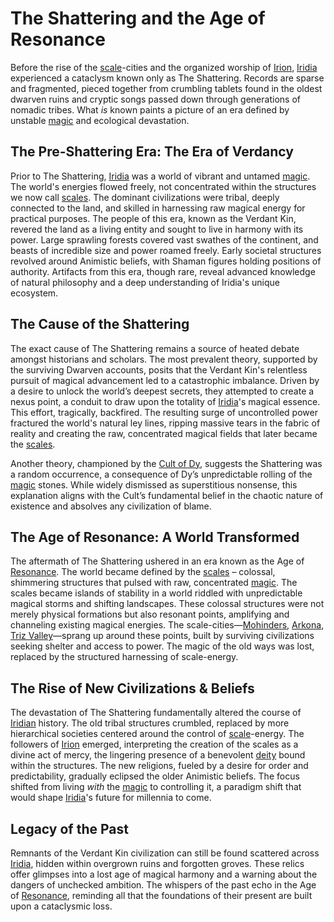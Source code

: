 # The Shattering and the Age of Resonance

Before the rise of the [scale](/geography/landmark/scale.md)-cities and the organized worship of [Irion](/being/deity/irion.md), [Iridia](/geography/world/iridia.md) experienced a cataclysm known only as The Shattering. Records are sparse and fragmented, pieced together from crumbling tablets found in the oldest dwarven ruins and cryptic songs passed down through generations of nomadic tribes. What *is* known paints a picture of an era defined by unstable [magic](/structure/mechanic/magic.md) and ecological devastation.

## The Pre-Shattering Era: The Era of Verdancy

Prior to The Shattering, [Iridia](/geography/world/iridia.md) was a world of vibrant and untamed [magic](/structure/mechanic/magic.md). The world's energies flowed freely, not concentrated within the structures we now call [scales](/geography/landmark/scale.md). The dominant civilizations were tribal, deeply connected to the land, and skilled in harnessing raw magical energy for practical purposes. The people of this era, known as the Verdant Kin, revered the land as a living entity and sought to live in harmony with its power. Large sprawling forests covered vast swathes of the continent, and beasts of incredible size and power roamed freely. Early societal structures revolved around Animistic beliefs, with Shaman figures holding positions of authority. Artifacts from this era, though rare, reveal advanced knowledge of natural philosophy and a deep understanding of Iridia's unique ecosystem.

## The Cause of the Shattering

The exact cause of The Shattering remains a source of heated debate amongst historians and scholars. The most prevalent theory, supported by the surviving Dwarven accounts, posits that the Verdant Kin's relentless pursuit of magical advancement led to a catastrophic imbalance. Driven by a desire to unlock the world’s deepest secrets, they attempted to create a nexus point, a conduit to draw upon the totality of [Iridia](/geography/world/iridia.md)'s magical essence. This effort, tragically, backfired. The resulting surge of uncontrolled power fractured the world's natural ley lines, ripping massive tears in the fabric of reality and creating the raw, concentrated magical fields that later became the [scales](/geography/landmark/scale.md).

Another theory, championed by the [Cult of Dy](/structure/society/factions/cult-of-dy.md), suggests the Shattering was a random occurrence, a consequence of Dy’s unpredictable rolling of the [magic](/structure/mechanic/magic.md) stones. While widely dismissed as superstitious nonsense, this explanation aligns with the Cult’s fundamental belief in the chaotic nature of existence and absolves any civilization of blame.

## The Age of Resonance: A World Transformed

The aftermath of The Shattering ushered in an era known as the Age of [Resonance](/raw/20250501/resonance/resonance.md). The world became defined by the [scales](/geography/landmark/scale.md) – colossal, shimmering structures that pulsed with raw, concentrated [magic](/structure/mechanic/magic.md). The scales became islands of stability in a world riddled with unpredictable magical storms and shifting landscapes. These colossal structures were not merely physical formations but also resonant points, amplifying and channeling existing magical energies. The scale-cities—[Mohinders](/geography/settlement/city/mohinders.md), [Arkona](/geography/settlement/city/arkona.md), [Triz Valley](/geography/settlement/city/triz-valley.md)—sprang up around these points, built by surviving civilizations seeking shelter and access to power. The magic of the old ways was lost, replaced by the structured harnessing of scale-energy.

## The Rise of New Civilizations & Beliefs

The devastation of The Shattering fundamentally altered the course of [Iridian](/being/species/iridian.md) history. The old tribal structures crumbled, replaced by more hierarchical societies centered around the control of [scale](/geography/landmark/scale.md)-energy. The followers of [Irion](/being/deity/irion.md) emerged, interpreting the creation of the scales as a divine act of mercy, the lingering presence of a benevolent [deity](/structure/mechanic/deity.md) bound within the structures. The new religions, fueled by a desire for order and predictability, gradually eclipsed the older Animistic beliefs. The focus shifted from living *with* the [magic](/structure/mechanic/magic.md) to controlling it, a paradigm shift that would shape [Iridia](/geography/world/iridia.md)'s future for millennia to come.

## Legacy of the Past

Remnants of the Verdant Kin civilization can still be found scattered across [Iridia](/geography/world/iridia.md), hidden within overgrown ruins and forgotten groves. These relics offer glimpses into a lost age of magical harmony and a warning about the dangers of unchecked ambition. The whispers of the past echo in the Age of [Resonance](/raw/20250501/resonance/resonance.md), reminding all that the foundations of their present are built upon a cataclysmic loss.
